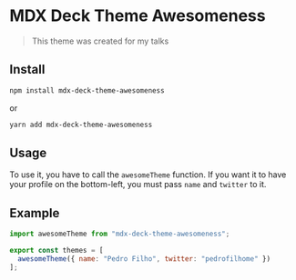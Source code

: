# MDX Deck Theme Awesomeness

> This theme was created for my talks

## Install

```bash
npm install mdx-deck-theme-awesomeness
```

or

```bash
yarn add mdx-deck-theme-awesomeness
```

## Usage

To use it, you have to call the `awesomeTheme` function. If you want it to have your profile on the bottom-left, you must pass `name` and `twitter` to it.

## Example

```js
import awesomeTheme from "mdx-deck-theme-awesomeness";

export const themes = [
  awesomeTheme({ name: "Pedro Filho", twitter: "pedrofilhome" })
];
```
